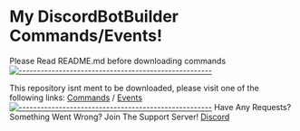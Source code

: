 # My DiscordBotBuilder Commands/Events!
Please Read README.md before downloading commands
[![-----------------------------------------------------](https://raw.githubusercontent.com/andreasbm/readme/master/assets/lines/aqua.png)](#Important)

This repository isnt ment to be downloaded, please visit one of the following links: [Commands](https://minhaskamal.github.io/DownGit/#/home?url=https://github.com/Supernova3339/mydbbcommands/tree/main/commands) / [Events](https://minhaskamal.github.io/DownGit/#/home?url=https://github.com/Supernova3339/mydbbcommands/tree/main/events)
[![-----------------------------------------------------](https://raw.githubusercontent.com/andreasbm/readme/master/assets/lines/aqua.png)](#Important)
Have Any Requests? Something Went Wrong? Join The Support Server! [Discord](https://discord.gg/CWST75nZdX)
